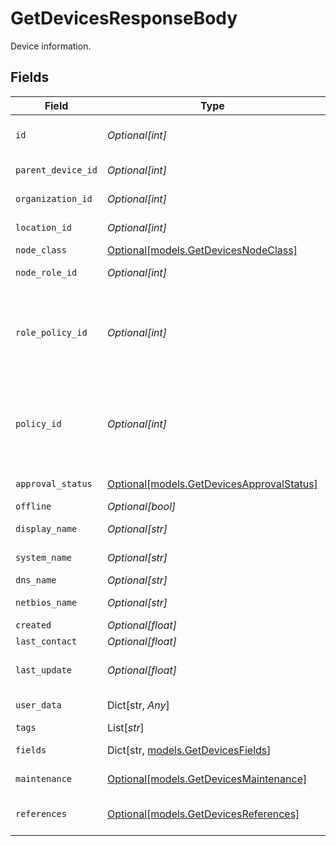 # GetDevicesResponseBody

Device information.


## Fields

| Field                                                                              | Type                                                                               | Required                                                                           | Description                                                                        |
| ---------------------------------------------------------------------------------- | ---------------------------------------------------------------------------------- | ---------------------------------------------------------------------------------- | ---------------------------------------------------------------------------------- |
| `id`                                                                               | *Optional[int]*                                                                    | :heavy_minus_sign:                                                                 | Node (Device) identifier                                                           |
| `parent_device_id`                                                                 | *Optional[int]*                                                                    | :heavy_minus_sign:                                                                 | Parent Node identifier                                                             |
| `organization_id`                                                                  | *Optional[int]*                                                                    | :heavy_minus_sign:                                                                 | Organization identifier                                                            |
| `location_id`                                                                      | *Optional[int]*                                                                    | :heavy_minus_sign:                                                                 | Location identifier                                                                |
| `node_class`                                                                       | [Optional[models.GetDevicesNodeClass]](../models/getdevicesnodeclass.md)           | :heavy_minus_sign:                                                                 | Node Class                                                                         |
| `node_role_id`                                                                     | *Optional[int]*                                                                    | :heavy_minus_sign:                                                                 | Node Role identifier                                                               |
| `role_policy_id`                                                                   | *Optional[int]*                                                                    | :heavy_minus_sign:                                                                 | Node Role policy ID based on organization and location Policy Mapping              |
| `policy_id`                                                                        | *Optional[int]*                                                                    | :heavy_minus_sign:                                                                 | Assigned policy ID (overrides organization and location policy mapping)            |
| `approval_status`                                                                  | [Optional[models.GetDevicesApprovalStatus]](../models/getdevicesapprovalstatus.md) | :heavy_minus_sign:                                                                 | Approval Status                                                                    |
| `offline`                                                                          | *Optional[bool]*                                                                   | :heavy_minus_sign:                                                                 | Is Offline?                                                                        |
| `display_name`                                                                     | *Optional[str]*                                                                    | :heavy_minus_sign:                                                                 | Display Name                                                                       |
| `system_name`                                                                      | *Optional[str]*                                                                    | :heavy_minus_sign:                                                                 | System Name                                                                        |
| `dns_name`                                                                         | *Optional[str]*                                                                    | :heavy_minus_sign:                                                                 | DNS Name                                                                           |
| `netbios_name`                                                                     | *Optional[str]*                                                                    | :heavy_minus_sign:                                                                 | NETBIOS Name                                                                       |
| `created`                                                                          | *Optional[float]*                                                                  | :heavy_minus_sign:                                                                 | Created                                                                            |
| `last_contact`                                                                     | *Optional[float]*                                                                  | :heavy_minus_sign:                                                                 | Last Contact                                                                       |
| `last_update`                                                                      | *Optional[float]*                                                                  | :heavy_minus_sign:                                                                 | Last data submission timestamp                                                     |
| `user_data`                                                                        | Dict[str, *Any*]                                                                   | :heavy_minus_sign:                                                                 | Custom attributes                                                                  |
| `tags`                                                                             | List[*str*]                                                                        | :heavy_minus_sign:                                                                 | Tags                                                                               |
| `fields`                                                                           | Dict[str, [models.GetDevicesFields](../models/getdevicesfields.md)]                | :heavy_minus_sign:                                                                 | Custom Fields                                                                      |
| `maintenance`                                                                      | [Optional[models.GetDevicesMaintenance]](../models/getdevicesmaintenance.md)       | :heavy_minus_sign:                                                                 | Maintenance mode status                                                            |
| `references`                                                                       | [Optional[models.GetDevicesReferences]](../models/getdevicesreferences.md)         | :heavy_minus_sign:                                                                 | Expanded entity references                                                         |